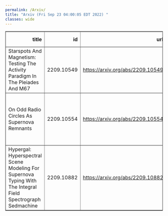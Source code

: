 ```yaml
---
permalink: /Arxiv/
title: "Arxiv (Fri Sep 23 04:00:05 EDT 2022) "
classes: wide
---
```

<table border="1" class="dataframe">
  <thead>
    <tr style="text-align: right;">
      <th>title</th>
      <th>id</th>
      <th>url</th>
      <th>authors</th>
      <th>Local Authors</th>
    </tr>
  </thead>
  <tbody>
    <tr>
      <td>Starspots And Magnetism: Testing The Activity Paradigm In The Pleiades   And M67</td>
      <td>2209.10549</td>
      <td><a href="https://arxiv.org/abs/2209.10549" target="_blank">https://arxiv.org/abs/2209.10549</a></td>
      <td>Lyra Cao, Marc H. Pinsonneault</td>
      <td>Lyra Cao, Marc Pinsonneault</td>
    </tr>
    <tr>
      <td>On Odd Radio Circles As Supernova Remnants</td>
      <td>2209.10554</td>
      <td><a href="https://arxiv.org/abs/2209.10554" target="_blank">https://arxiv.org/abs/2209.10554</a></td>
      <td>Sumit K. Sarbadhicary, Todd A. Thompson, Laura A. Lopez, Smita Mathur</td>
      <td>Laura Lopez, Smita Mathur, Sumit Sarbadhicary, Todd A. Thompson, Todd Thompson</td>
    </tr>
    <tr>
      <td>Hypergal: Hyperspectral Scene Modeling For Supernova Typing With The   Integral Field Spectrograph Sedmachine</td>
      <td>2209.10882</td>
      <td><a href="https://arxiv.org/abs/2209.10882" target="_blank">https://arxiv.org/abs/2209.10882</a></td>
      <td>J. Lezmy, Y. Copin, M. Rigault, M. Smith, J. D. Neill</td>
      <td>Michael Rizzo Smith</td>
    </tr>
  </tbody>
</table>